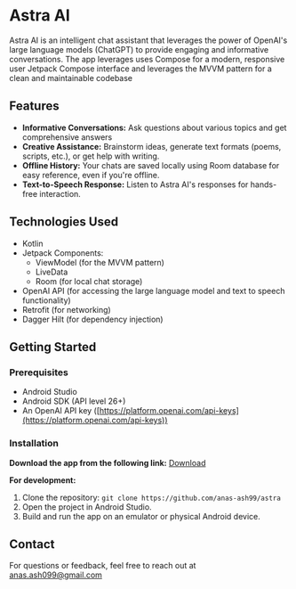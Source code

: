 # Astra AI

Astra AI is an intelligent chat assistant that leverages the power of OpenAI's large language models (ChatGPT) to provide engaging and informative conversations. The app leverages uses Compose for a modern, responsive user Jetpack Compose interface and leverages the MVVM pattern for a clean and maintainable codebase

## Features

* **Informative Conversations:** Ask questions about various topics and get comprehensive answers
* **Creative Assistance:**  Brainstorm ideas, generate text formats (poems, scripts, etc.), or get help with writing.
* **Offline History:** Your chats  are saved locally using Room database for easy reference, even if you're offline.
* **Text-to-Speech Response:** Listen to Astra AI's responses for hands-free interaction.

## Technologies Used


* Kotlin
* Jetpack Components:
  * ViewModel (for the MVVM pattern)
  * LiveData
  * Room (for local chat storage)
* OpenAI API (for accessing the large language model and text to speech functionality)
* Retrofit (for networking)
* Dagger Hilt (for dependency injection)


## Getting Started

### Prerequisites

* Android Studio
* Android SDK (API level 26+)
* An OpenAI API key ([https://platform.openai.com/api-keys](https://platform.openai.com/api-keys))

### Installation

**Download the app from the following link:**
[Download](https://drive.google.com/file/d/1_tqIBW0OBINfHRBWzFIXp9_pb0Uk6qtN/view?usp=sharing)

**For development:**

1. Clone the repository: `git clone https://github.com/anas-ash99/astra`
2. Open the project in Android Studio.
3. Build and run the app on an emulator or physical Android device.

## Contact

For questions or feedback, feel free to reach out at anas.ash099@gmail.com
